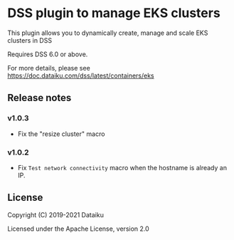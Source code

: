 # DSS plugin to manage EKS clusters

This plugin allows you to dynamically create, manage and scale EKS clusters in DSS

Requires DSS 6.0 or above.

For more details, please see https://doc.dataiku.com/dss/latest/containers/eks

## Release notes

### v1.0.3
- Fix the "resize cluster" macro

### v1.0.2
- Fix `Test network connectivity` macro when the hostname is already an IP.

## License
Copyright (C) 2019-2021 Dataiku

Licensed under the Apache License, version 2.0
